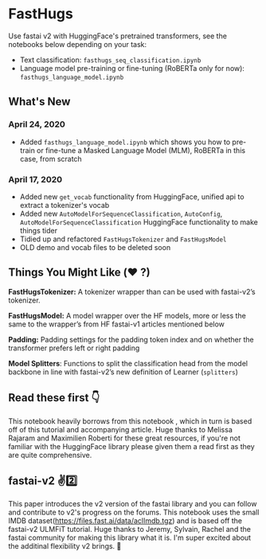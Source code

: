 # FastHugs
Use fastai v2 with HuggingFace's pretrained transformers, see the notebooks below depending on your task:

- Text classification: `fasthugs_seq_classification.ipynb` 
- Language model pre-training or fine-tuning (RoBERTa only for now): `fasthugs_language_model.ipynb`

## What's New

### April 24, 2020
- Added `fasthugs_language_model.ipynb` which shows you how to pre-train or fine-tune a Masked Language Model (MLM), RoBERTa in this case, from scratch 

### April 17, 2020
- Added new `get_vocab` functionality from HuggingFace, unified api to extract a tokenizer's vocab
- Added new `AutoModelForSequenceClassification`, `AutoConfig`, `AutoModelForSequenceClassification` HuggingFace functionality to make things tider
- Tidied up and refactored `FastHugsTokenizer` and `FastHugsModel`
- OLD demo and vocab files to be deleted soon 

## Things You Might Like (❤️ ?)
**FastHugsTokenizer:** A tokenizer wrapper than can be used with fastai-v2’s tokenizer.

**FastHugsModel:** A model wrapper over the HF models, more or less the same to the wrapper’s from HF fastai-v1 articles mentioned below

**Padding:** Padding settings for the padding token index and on whether the transformer prefers left or right padding

**Model Splitters**: Functions to split the classification head from the model backbone in line with fastai-v2’s new definition of Learner (`splitters`)

## Read these first 👇
This notebook heavily borrows from this notebook , which in turn is based off of this tutorial and accompanying article. Huge thanks to Melissa Rajaram and Maximilien Roberti for these great resources, if you're not familiar with the HuggingFace library please given them a read first as they are quite comprehensive.

## fastai-v2 ✌️2️⃣
This paper introduces the v2 version of the fastai library and you can follow and contribute to v2's progress on the forums. This notebook uses the small IMDB dataset(https://files.fast.ai/data/aclImdb.tgz) and is based off the fastai-v2 ULMFiT tutorial. Huge thanks to Jeremy, Sylvain, Rachel and the fastai community for making this library what it is. I'm super excited about the additinal flexibility v2 brings. 🎉
